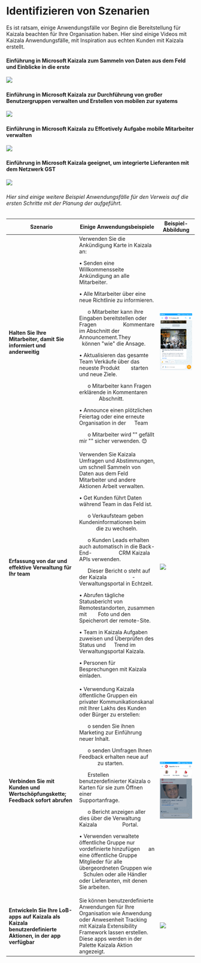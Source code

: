 # <a name="identify-scenarios"></a>Identifizieren von Szenarien 
Es ist ratsam, einige Anwendungsfälle vor Beginn die Bereitstellung für Kaizala beachten für Ihre Organisation haben. Hier sind einige Videos mit Kaizala Anwendungsfälle, mit Inspiration aus echten Kunden mit Kaizala erstellt.<p>
#### <a name="introducing-microsoft-kaizala-to-help-collect-data-from-the-field-and-get-insights"></a>Einführung in Microsoft Kaizala zum Sammeln von Daten aus dem Feld und Einblicke in die erste
[![](http://img.youtube.com/vi/V0S8_8_mp9M/0.jpg)](http://www.youtube.com/watch?v=V0S8_8_mp9M "")
#### <a name="introducing-microsoft-kaizala-to-help-manage-large-groups-of-users-and-build-mobile-ticketing-syatems"></a>Einführung in Microsoft Kaizala zur Durchführung von großer Benutzergruppen verwalten und Erstellen von mobilen zur syatems
[![](http://img.youtube.com/vi/4SqY4Jc7BxA/0.jpg)](http://www.youtube.com/watch?v=4SqY4Jc7BxA "")
#### <a name="introducing-microsoft-kaizala-to-help-effcetively-manage-mobile-task-workers"></a>Einführung in Microsoft Kaizala zu Effcetively Aufgabe mobile Mitarbeiter verwalten
[![](http://img.youtube.com/vi/41vPXUv5w-k/0.jpg)](http://www.youtube.com/watch?v=41vPXUv5w-k "")
#### <a name="introducing-microsoft-kaizala-to-help-buyers-onboard-suppliers-to-the-gst-network"></a>Einführung in Microsoft Kaizala geeignet, um integrierte Lieferanten mit dem Netzwerk GST
[![](http://img.youtube.com/vi/GcGsKLapP1Q/0.jpg)](http://www.youtube.com/watch?v=GcGsKLapP1Q "")
###### <a name="here-are-some-more-sample-use-cases-listed-for-your-reference-to-get-you-started-with-your-planning"></a>Hier sind einige weitere Beispiel Anwendungsfälle für den Verweis auf die ersten Schritte mit der Planung der aufgeführt.
| Szenario   |      Einige Anwendungsbeispiele      |  Beispiel-Abbildung|
|----------|-------------|------|
|**Halten Sie Ihre Mitarbeiter, damit Sie informiert und anderweitig**|Verwenden Sie die Ankündigung Karte in Kaizala an:<p>• Senden eine Willkommensseite Ankündigung an alle Mitarbeiter. <p>• Alle Mitarbeiter über eine neue Richtlinie zu informieren.<p>&nbsp;&nbsp;&nbsp;&nbsp;&nbsp;&nbsp;o Mitarbeiter kann ihre Eingaben bereitstellen oder Fragen &nbsp; &nbsp; &nbsp; &nbsp; &nbsp; &nbsp; &nbsp; &nbsp; &nbsp; Kommentare im Abschnitt der Announcement.They &nbsp; &nbsp; &nbsp; &nbsp; &nbsp; &nbsp; &nbsp; &nbsp; &nbsp; können "wie" die Ansage.<p>• Aktualisieren das gesamte Team Verkäufe über das neueste Produkt &nbsp; &nbsp; &nbsp; &nbsp;starten und neue Ziele.<p>&nbsp;&nbsp;&nbsp;&nbsp;&nbsp;&nbsp;o Mitarbeiter kann Fragen erklärende in Kommentaren &nbsp; &nbsp; &nbsp; &nbsp; &nbsp; &nbsp; &nbsp; &nbsp; &nbsp; Abschnitt.<p>• Announce einen plötzlichen Feiertag oder eine erneute Organisation in der &nbsp; &nbsp; &nbsp;Team<p>&nbsp;&nbsp;&nbsp;&nbsp;&nbsp;&nbsp;o Mitarbeiter wird "" gefällt mir "" sicher verwenden. 😊 |![](Images/contosoAll.png)|
|**Erfassung von dar und effektive Verwaltung für Ihr team**|Verwenden Sie Kaizala Umfragen und Abstimmungen, um schnell Sammeln von Daten aus dem Feld Mitarbeiter und andere Aktionen Arbeit verwalten.<p><p> • Get Kunden führt Daten während Team in das Feld ist.<p>&nbsp;&nbsp;&nbsp;&nbsp;&nbsp;&nbsp;o Verkaufsteam geben Kundeninformationen beim &nbsp; &nbsp; &nbsp; &nbsp; &nbsp; &nbsp; &nbsp; &nbsp; &nbsp; die zu wechseln.<p>&nbsp;&nbsp;&nbsp;&nbsp;&nbsp;&nbsp;o Kunden Leads erhalten auch automatisch in die Back-End- &nbsp; &nbsp; &nbsp; &nbsp; &nbsp; &nbsp; &nbsp; &nbsp; &nbsp; CRM Kaizala APIs verwenden.<p>&nbsp;&nbsp;&nbsp;&nbsp;&nbsp;&nbsp;Dieser Bericht o steht auf der Kaizala &nbsp; &nbsp; &nbsp; &nbsp; &nbsp; &nbsp; &nbsp; &nbsp; &nbsp;-Verwaltungsportal in Echtzeit.<p>• Abrufen tägliche Statusbericht von Remotestandorten, zusammen mit &nbsp; &nbsp; &nbsp; &nbsp;Foto und den Speicherort der remote-Site.<p>• Team in Kaizala Aufgaben zuweisen und Überprüfen des Status und &nbsp; &nbsp; &nbsp;Trend im Verwaltungsportal Kaizala.<p>• Personen für Besprechungen mit Kaizala einladen.|![](Images/contoso%20sales.png)|
|**Verbinden Sie mit Kunden und Wertschöpfungskette; Feedback sofort abrufen**|• Verwendung Kaizala öffentliche Gruppen ein privater Kommunikationskanal mit Ihrer Lakhs des Kunden oder Bürger zu erstellen:<p><p>&nbsp;&nbsp;&nbsp;&nbsp;&nbsp;&nbsp;o senden Sie ihnen Marketing zur Einführung neuer Inhalt.<p>&nbsp;&nbsp;&nbsp;&nbsp;&nbsp;&nbsp;o senden Umfragen Ihnen Feedback erhalten neue auf &nbsp; &nbsp; &nbsp; &nbsp; &nbsp; &nbsp; &nbsp; &nbsp; &nbsp;zu starten.<p>&nbsp;&nbsp;&nbsp;&nbsp;&nbsp;&nbsp;Erstellen benutzerdefinierter Kaizala o Karten für sie zum Öffnen einer &nbsp; &nbsp; &nbsp; &nbsp; &nbsp; &nbsp; &nbsp; &nbsp; &nbsp; Supportanfrage.<p>&nbsp;&nbsp;&nbsp;&nbsp;&nbsp;&nbsp;o Bericht anzeigen aller dies über die Verwaltung Kaizala &nbsp; &nbsp; &nbsp; &nbsp; &nbsp; &nbsp; &nbsp; &nbsp; &nbsp;Portal.<p>• Verwenden verwaltete öffentliche Gruppe nur vordefinierte hinzufügen &nbsp; &nbsp; &nbsp;an eine öffentliche Gruppe Mitglieder für alle übergeordneten Gruppen wie &nbsp; &nbsp; &nbsp;Schulen oder alle Händler oder Lieferanten, mit denen Sie arbeiten.|![](Images/RepublicWorld.png)|
|**Entwickeln Sie Ihre LoB-apps auf Kaizala als Kaizala benutzerdefinierte Aktionen, in der app verfügbar**|Sie können benutzerdefinierte Anwendungen für Ihre Organisation wie Anwendung oder Anwesenheit Tracking mit Kaizala Extensibility Framework lassen erstellen. Diese apps werden in der Palette Kaizala Aktion angezeigt.|![](Images/Custom%20Actions1.png)| 
